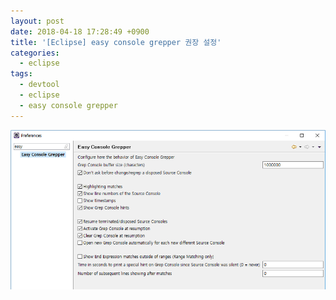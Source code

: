 ```yaml
---
layout: post
date: 2018-04-18 17:28:49 +0900
title: '[Eclipse] easy console grepper 권장 설정'
categories:
  - eclipse
tags:
  - devtool
  - eclipse
  - easy console grepper
---
```


![](/images/easy-console-grepper-1.png)
